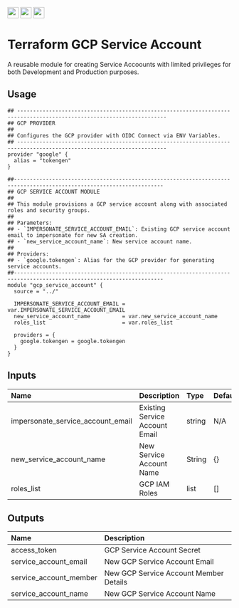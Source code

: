 <p float="left">
  <img id="b-0" src="https://img.shields.io/badge/terraform-%235835CC.svg?style=for-the-badge&logo=terraform&logoColor=white" height="25px"/>
  <img id="b-1" src="https://img.shields.io/badge/Google_Cloud-4285F4?style=for-the-badge&logo=google-cloud&logoColor=white" height="25px"/>
  <img id="b-2" src="https://img.shields.io/github/actions/workflow/status/sim-parables/terraform-gcp-service-account/tf-integration-test.yml?style=flat&logo=github&label=CD%20(September%202025)" height="25px"/>
</p>

# Terraform GCP Service Account

A reusable module for creating Service Accoounts with limited privileges for both Development and Production purposes.

## Usage

```hcl
## ---------------------------------------------------------------------------------------------------------------------
## GCP PROVIDER
##
## Configures the GCP provider with OIDC Connect via ENV Variables.
## ---------------------------------------------------------------------------------------------------------------------
provider "google" {
  alias = "tokengen"
}

##---------------------------------------------------------------------------------------------------------------------
## GCP SERVICE ACCOUNT MODULE
##
## This module provisions a GCP service account along with associated roles and security groups.
##
## Parameters:
## - `IMPERSONATE_SERVICE_ACCOUNT_EMAIL`: Existing GCP service account email to impersonate for new SA creation.
## - `new_service_account_name`: New service account name.
##
## Providers:
## - `google.tokengen`: Alias for the GCP provider for generating service accounts.
##---------------------------------------------------------------------------------------------------------------------
module "gcp_service_account" {
  source = "../"

  IMPERSONATE_SERVICE_ACCOUNT_EMAIL = var.IMPERSONATE_SERVICE_ACCOUNT_EMAIL
  new_service_account_name          = var.new_service_account_name
  roles_list                        = var.roles_list

  providers = {
    google.tokengen = google.tokengen
  }
}

```

## Inputs

| Name                              | Description                       | Type         | Default | Required |
|:----------------------------------|:----------------------------------|:-------------|:--------|:---------|
| impersonate_service_account_email | Existing Service Account Email    | string       | N/A     | Yes      |
| new_service_account_name          | New Service Account Name          | String       | {}      | No       |
| roles_list                        | GCP IAM Roles                     | list         | []      | No       |

## Outputs

| Name                   | Description                            |
|:-----------------------|:---------------------------------------|
| access_token           | GCP Service Account Secret             |
| service_account_email  | New GCP Service Account Email          |
| service_account_member | New GCP Service Account Member Details |
| service_account_name   | New GCP Service Account Name           |
